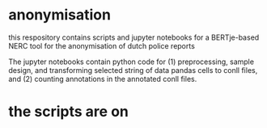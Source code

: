 # anonymisation
this respository contains scripts and jupyter notebooks for a BERTje-based NERC tool for the anonymisation of dutch police reports 

The jupyter notebooks contain python code for (1) preprocessing, sample design, and transforming selected string of data pandas cells to conll files, and (2) counting annotations in the annotated conll files.
# the scripts are on 

